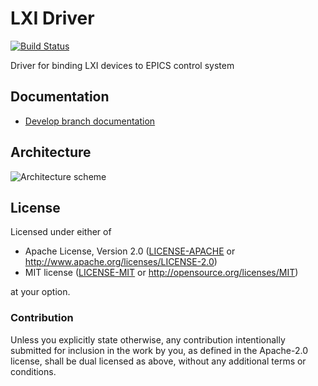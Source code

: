 # LXI Driver

[![Build Status](https://travis-ci.org/binp-automation/lxi-drv-rs.png?branch=develop)](https://travis-ci.org/binp-automation/lxi-drv-rs)

Driver for binding LXI devices to EPICS control system

## Documentation

+ [Develop branch documentation](https://binp-automation.github.io/lxi-drv-rs/target/doc/lxidrv/)


## Architecture

![Architecture scheme](https://binp-automation.github.io/lxi-drv-rs/res/arch.svg?sanitize=true)

## License

Licensed under either of

 * Apache License, Version 2.0 ([LICENSE-APACHE](LICENSE-APACHE) or http://www.apache.org/licenses/LICENSE-2.0)
 * MIT license ([LICENSE-MIT](LICENSE-MIT) or http://opensource.org/licenses/MIT)

at your option.

### Contribution

Unless you explicitly state otherwise, any contribution intentionally submitted
for inclusion in the work by you, as defined in the Apache-2.0 license, shall be dual licensed as above, without any
additional terms or conditions.
